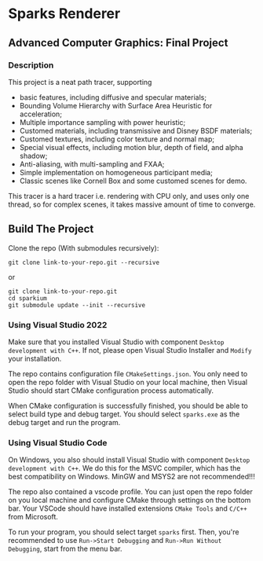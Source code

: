 # Sparks Renderer

## Advanced Computer Graphics: Final Project

### Description
This project is a neat path tracer, supporting
- basic features, including diffusive and specular materials;
- Bounding Volume Hierarchy with Surface Area Heuristic for
acceleration;
- Multiple importance sampling with power heuristic;
- Customed materials, including transmissive and Disney BSDF
materials;
- Customed textures, including color texture and normal map;
- Special visual effects, including motion blur, depth of field,
and alpha shadow;
- Anti-aliasing, with multi-sampling and FXAA;
- Simple implementation on homogeneous participant media;
- Classic scenes like Cornell Box and some customed scenes
for demo.

This tracer is a hard tracer i.e. rendering with CPU only, and uses only one thread, 
so for complex scenes, it takes massive amount of time to converge.

## Build The Project

Clone the repo (With submodules recursively):

```
git clone link-to-your-repo.git --recursive
```

or

```
git clone link-to-your-repo.git
cd sparkium
git submodule update --init --recursive
```

### Using Visual Studio 2022

Make sure that you installed Visual Studio with component `Desktop development with C++`.
If not, please open Visual Studio Installer and `Modify` your installation.

The repo contains configuration file `CMakeSettings.json`.
You only need to open the repo folder with Visual Studio on your local machine,
then Visual Studio should start CMake configuration process automatically.

When CMake configuration is successfully finished,
you should be able to select build type and debug target.
You should select `sparks.exe` as the debug target and run the program.

### Using Visual Studio Code

On Windows, you also should install Visual Studio with component `Desktop development with C++`.
We do this for the MSVC compiler, which has the best compatibility on Windows.
MinGW and MSYS2 are not recommended!!!

The repo also contained a vscode profile.
You can just open the repo folder on you local machine and configure CMake through settings on the bottom bar.
Your VSCode should have installed extensions `CMake Tools` and `C/C++` from Microsoft.

To run your program, you should select target `sparks` first. Then, you're recommended to use `Run->Start Debugging` and `Run->Run Without Debugging`, start from the menu bar.
